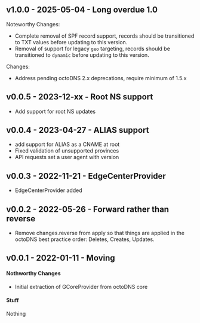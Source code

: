 ## v1.0.0 - 2025-05-04 - Long overdue 1.0

Noteworthy Changes:

* Complete removal of SPF record support, records should be transitioned to TXT
  values before updating to this version.
* Removal of support for legacy `geo` targeting, records should be transitioned
  to `dynamic` before updating to this version.

Changes:

* Address pending octoDNS 2.x deprecations, require minimum of 1.5.x

## v0.0.5 - 2023-12-xx - Root NS support

* Add support for root NS updates

## v0.0.4 - 2023-04-27 - ALIAS support

* add support for ALIAS as a CNAME at root
* Fixed validation of unsupported provinces
* API requests set a user agent with version

## v0.0.3 - 2022-11-21 - EdgeCenterProvider

* EdgeCenterProvider added

## v0.0.2 - 2022-05-26 - Forward rather than reverse

* Remove changes.reverse from apply so that things are applied in the octoDNS
  best practice order: Deletes, Creates, Updates.

## v0.0.1 - 2022-01-11 - Moving

#### Nothworthy Changes

* Initial extraction of GCoreProvider from octoDNS core

#### Stuff

Nothing
